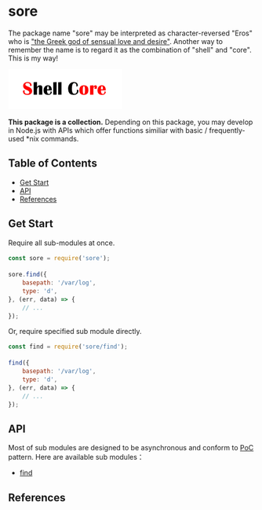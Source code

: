 #	sore

The package name "sore" may be interpreted as character-reversed "Eros" who is ["the Greek god of sensual love and desire"][1]. Another way to remember the name is to regard it as the combination of "shell" and "core". This is my way!

![Shell Core][0]

__This package is a collection.__ Depending on this package, you may develop in Node.js with APIs which offer functions similiar with basic / frequently-used \*nix commands.

##	Table of Contents

* [Get Start](#get-start)
* [API](#api)
* [References](#references)

##	Get Start

Require all sub-modules at once.
```javascript
const sore = require('sore');

sore.find({
	basepath: '/var/log',
	type: 'd',
}, (err, data) => {
	// ...
});
```

Or, require specified sub module directly.
```javascript
const find = require('sore/find');

find({
	basepath: '/var/log',
	type: 'd',
}, (err, data) => {
	// ...
});
```

##	API

Most of sub modules are designed to be asynchronous and conform to [PoC][2] pattern. Here are available sub modules：
*	[find](docs/sort.md)

##	References

[0]: docs/sore.png
[1]: https://en.wikipedia.org/wiki/Eros
[2]: https://github.com/YounGoat/articles/blob/master/2019/PoC.md
